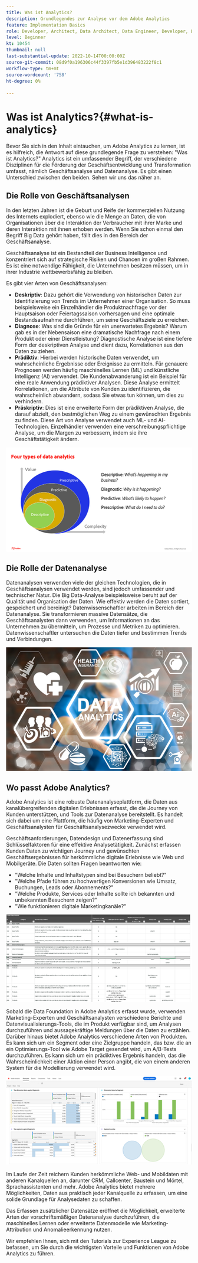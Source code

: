 ```yaml
---
title: Was ist Analytics?
description: Grundlegendes zur Analyse vor dem Adobe Analytics
feature: Implementation Basics
role: Developer, Architect, Data Architect, Data Engineer, Developer, Leader, User
level: Beginner
kt: 10454
thumbnail: null
last-substantial-update: 2022-10-14T00:00:00Z
source-git-commit: 08d9f0a196306c44f3397fb5e1d396483222f8c1
workflow-type: tm+mt
source-wordcount: '758'
ht-degree: 0%

---
```


# Was ist Analytics?{#what-is-analytics}

Bevor Sie sich in den Inhalt eintauchen, um Adobe Analytics zu lernen, ist es hilfreich, die Antwort auf diese grundlegende Frage zu verstehen: &quot;Was ist Analytics?&quot; Analytics ist ein umfassender Begriff, der verschiedene Disziplinen für die Förderung der Geschäftsentwicklung und Transformation umfasst, nämlich Geschäftsanalyse und Datenanalyse. Es gibt einen Unterschied zwischen den beiden. Sehen wir uns das näher an.

## Die Rolle von Geschäftsanalysen

In den letzten Jahren ist die Geburt und Reife der kommerziellen Nutzung des Internets explodiert, ebenso wie die Menge an Daten, die von Organisationen über die Interaktion der Verbraucher mit ihrer Marke und deren Interaktion mit ihnen erhoben werden. Wenn Sie schon einmal den Begriff Big Data gehört haben, fällt dies in den Bereich der Geschäftsanalyse.

Geschäftsanalyse ist ein Bestandteil der Business Intelligence und konzentriert sich auf strategische Risiken und Chancen im großen Rahmen. Es ist eine notwendige Fähigkeit, die Unternehmen besitzen müssen, um in ihrer Industrie wettbewerbsfähig zu bleiben.

Es gibt vier Arten von Geschäftsanalysen:

* **Deskriptiv**: Dazu gehört die Verwendung von historischen Daten zur Identifizierung von Trends im Unternehmen einer Organisation. So muss beispielsweise ein Einzelhändler die Produktnachfrage vor der Hauptsaison oder Feiertagssaison vorhersagen und eine optimale Bestandsaufnahme durchführen, um seine Geschäftsziele zu erreichen.
* **Diagnose**: Was sind die Gründe für ein unerwartetes Ergebnis? Warum gab es in der Nebensaison eine dramatische Nachfrage nach einem Produkt oder einer Dienstleistung? Diagnostische Analyse ist eine tiefere Form der deskriptiven Analyse und dient dazu, Korrelationen aus den Daten zu ziehen.
* **Prädiktiv**: Hierbei werden historische Daten verwendet, um wahrscheinliche Ergebnisse oder Ereignisse zu ermitteln. Für genauere Prognosen werden häufig maschinelles Lernen (ML) und künstliche Intelligenz (AI) verwendet. Die Kundenabwanderung ist ein Beispiel für eine reale Anwendung prädiktiver Analysen. Diese Analyse ermittelt Korrelationen, um die Attribute von Kunden zu identifizieren, die wahrscheinlich abwandern, sodass Sie etwas tun können, um dies zu verhindern.
* **Präskriptiv**: Dies ist eine erweiterte Form der prädiktiven Analyse, die darauf abzielt, den bestmöglichen Weg zu einem gewünschten Ergebnis zu finden. Diese Art von Analyse verwendet auch ML- und AI-Technologien. Einzelhändler verwenden eine verschreibungspflichtige Analyse, um die Margen zu verbessern, indem sie ihre Geschäftstätigkeit ändern.

![data-analytics-types](../what-can-aa-do-for-me/assets/data_analytics_types.png)

## Die Rolle der Datenanalyse

Datenanalysen verwenden viele der gleichen Technologien, die in Geschäftsanalysen verwendet werden, sind jedoch umfassender und technischer Natur. Die Big Data-Analyse beispielsweise beruht auf der Qualität und Organisation der Daten. Wie effektiv werden die Daten sortiert, gespeichert und bereinigt? Datenwissenschaftler arbeiten im Bereich der Datenanalyse. Sie transformieren massive Datensätze, die Geschäftsanalysten dann verwenden, um Informationen an das Unternehmen zu übermitteln, um Prozesse und Metriken zu optimieren. Datenwissenschaftler untersuchen die Daten tiefer und bestimmen Trends und Verbindungen.

![data-analytics](../what-can-aa-do-for-me/assets/data_analytics.png)

## Wo passt Adobe Analytics?

Adobe Analytics ist eine robuste Datenanalyseplattform, die Daten aus kanalübergreifenden digitalen Erlebnissen erfasst, die die Journey von Kunden unterstützen, und Tools zur Datenanalyse bereitstellt. Es handelt sich dabei um eine Plattform, die häufig von Marketing-Experten und Geschäftsanalysten für Geschäftsanalysezwecke verwendet wird.

Geschäftsanforderungen, Datendesign und Datenerfassung sind Schlüsselfaktoren für eine effektive Analysetätigkeit. Zunächst erfassen Kunden Daten zu wichtigen Journey und gewünschten Geschäftsergebnissen für herkömmliche digitale Erlebnisse wie Web und Mobilgeräte. Die Daten sollten Fragen beantworten wie:

* &quot;Welche Inhalte und Inhaltstypen sind bei Besuchern beliebt?&quot;
* &quot;Welche Pfade führen zu hochwertigen Konversionen wie Umsatz, Buchungen, Leads oder Abonnements?&quot;
* &quot;Welche Produkte, Services oder Inhalte sollte ich bekannten und unbekannten Besuchern zeigen?&quot;
* &quot;Wie funktionieren digitale Marketingkanäle?&quot;

![analytics-business-requirements](../what-can-aa-do-for-me/assets/analytics_business_requirements.png)

Sobald die Data Foundation in Adobe Analytics erfasst wurde, verwenden Marketing-Experten und Geschäftsanalysten verschiedene Berichte und Datenvisualisierungs-Tools, die im Produkt verfügbar sind, um Analysen durchzuführen und aussagekräftige Meldungen über die Daten zu erzählen. Darüber hinaus bietet Adobe Analytics verschiedene Arten von Produkten. Es kann sich um ein Segment oder eine Zielgruppe handeln, das bzw. die an ein Optimierungs-Tool wie Adobe Target gesendet wird, um A/B-Tests durchzuführen. Es kann sich um ein prädiktives Ergebnis handeln, das die Wahrscheinlichkeit einer Aktion einer Person angibt, die von einem anderen System für die Modellierung verwendet wird.

![analytics-workspace-project](../what-can-aa-do-for-me/assets/analytics_workspace_project.png)

Im Laufe der Zeit reichern Kunden herkömmliche Web- und Mobildaten mit anderen Kanalquellen an, darunter CRM, Callcenter, Baustein und Mörtel, Sprachassistenten und mehr. Adobe Analytics bietet mehrere Möglichkeiten, Daten aus praktisch jeder Kanalquelle zu erfassen, um eine solide Grundlage für Analysedaten zu schaffen.

Das Erfassen zusätzlicher Datensätze eröffnet die Möglichkeit, erweiterte Arten der vorschriftsmäßigen Datenanalyse durchzuführen, die maschinelles Lernen oder erweiterte Datenmodelle wie Marketing-Attribution und Anomalieerkennung nutzen.

Wir empfehlen Ihnen, sich mit den Tutorials zur Experience League zu befassen, um Sie durch die wichtigsten Vorteile und Funktionen von Adobe Analytics zu führen.
